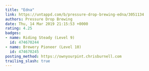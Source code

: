 ```yaml
---
title: "Edna"
link: https://untappd.com/b/pressure-drop-brewing-edna/3051134
authors: Pressure Drop Brewing
date: Thu, 14 Mar 2019 21:15:53 +0000
rating: 4.25
badges:
- name: Riding Steady (Level 9)
  id: 474670244
- name: Brewery Pioneer (Level 10)
  id: 474670245
posting_method: https://ownyourpint.chrisburnell.com
trailing_slash: true
---
```

